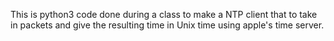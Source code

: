 This is python3 code done during a class to make a NTP client that to take in packets and give the resulting time in Unix time using apple's time server.
